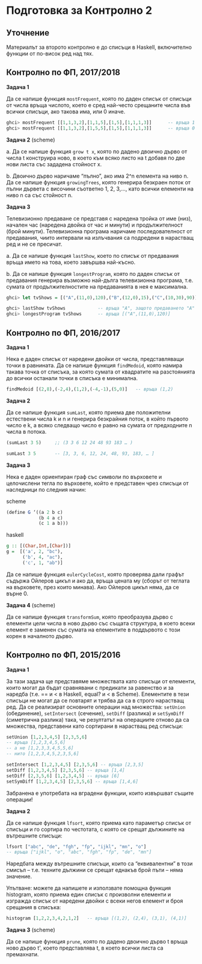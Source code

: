 # Подготовка за Контролно 2

## Уточнение
  Материалът за второто контролно е до списъци в Haskell, включително функции от по-висок ред над тях.

## Контролно по ФП, 2017/2018

**Задача 1**  

Да се напише функция `mostFrequent`, която по даден списък от списъци от числа връща числото, което е сред най-често срещаните числа във всички списъци, ако такова има, или 0 иначе.

```haskell
ghci> mostFrequent [[1,1,3,2],[1,1,5],[1,5],[1,1,1,3]]      -- връща 1
ghci> mostFrequent [[1,1,3,2],[1,5,5],[1,5],[1,1,1,3]]      -- връща 0
```

**Задача 2** (scheme)  

a. Да се напише функция `grow t x`, която по дадено двоично дърво от числа t конструира ново, в което към всяко листо на t добавя по две нови листа със зададена стойност x.  

b. Двоично дърво наричаме “пълно”, ако има 2^n елемента на ниво n. Да се напише функция `growingTrees`, която генерира безкраен поток от пълни дървета с височини съответно 1, 2, 3,..., като всички елементи на ниво n са със стойност n.  

**Задача 3**  

Телевизионно предаване се представя с наредена тройка от име (низ), начален час (наредена двойка от час и минути) и продължителност (брой минути). Телевизионна програма наричаме последователност от предавания, чиито интервали на излъчвания са подредени в нарастващ ред и не се пресичат.  

a. Да се напише функция `lastShow`, което по списък от предавания връща името на това, което завършва най-късно.  

b. Да се напише функция `longestProgram`, която по даден списък от предавания генерира възможно най-дълга телевизионна програма, т.е. сумата от продължителностите на предаванията в нея е максимална.

```haskell
ghci> let tvShows = [("A",(11,0),120),("B",(12,0),15),("C",(10,30),90)]

ghci> lastShow tvShows            -- връща "A", защото предаването "A" свърщва в 13 часа
ghci> longestProgram tvShows      -- връща [("A",(11,0),120)]
```

## Контролно по ФП, 2016/2017

**Задача 1**  

Нека е даден списък от наредени двойки от числа, представляващи точки в равнината. Да се напише функция `findMedoid`, която намира такава точка от списъка, за която сумата от квадратите на разстоянията до всички останали точки в списъка е минимална.

```haskell
findMedoid [(2,8),(-2,4),(1,2),(-4,-1),(5,0)]   -- връща (1,2)
```

**Задача 2**  

Да се напише функция `sumLast`, която приема две положителни естествени числа k и n и генерира безкрайния поток, в който първото число е k, а всяко следващо число е равно на сумата от предходните n числа в потока.

```scheme
(sumLast 3 5)     ;; (3 3 6 12 24 48 93 183 … )
```
```haskell
sumLast 3 5       -- [3, 3, 6, 12, 24, 48, 93, 183, … ]
```

**Задача 3**

Нека е даден ориентиран граф със символи по върховете и целочислени тегла по върховете, който е представен чрез списъци от наследници по следния начин:

scheme
```scheme
(define G ‘((a 2 b c)
            (b 4 a c)
            (c 1 a b)))
```

haskell
```haskell
g :: [(Char,Int,[Char])]
g =  [('a', 2, "bc"),
      ('b', 4, "ac"),
      ('c', 1, "ab")]
```
Да се напише функция `eulerCycleCost`, която проверява дали графът съдържа Ойлеров цикъл и ако да, връща цената му (сборът от теглата на върховете, през които минава). Ако Ойлеров цикъл няма, да се върне 0.

**Задача 4** (scheme)

Да се напише функция `transformSum`, която преобразува дърво с елементи цели числа в ново дърво със същата структура, в което всеки елемент е заменен със сумата на елементите в поддървото с този корен в началното дърво.

## Контролно по ФП, 2015/2016

**Задача 1**  

За тази задача ще представяме множествата като списъци от елементи, които могат да бъдат сравнявани с предикати за равенство и за наредба (т.е. == и < в Haskell, equal? и < в Scheme). Елементите в тези списъци не могат да се повтарят и трябва да са в строго нарастващ ред. Да се реализират основните операции над множества: `setUnion` (обединение), `setIntersect` (сечение), `setDiff` (разлика) и `setSymDiff` (симетрична разлика) така, че резултатът на операциите отново да са множества, представени като сортирани в нарастващ ред списъци:

```haskell
setUnion [1,2,3,4,5] [2,3,5,6]
-- връща [1,2,3,4,5,6]
-- а не [1,2,3,3,4,5,5,6]
-- нито [1,2,3,4,5,2,3,5,6]

setIntersect [1,2,3,4,5] [2,3,5,6] -- връща [2,3,5]
setDiff [1,2,3,4,5] [2,3,5,6] -- връща [1,4]
setDiff [2,3,5,6] [1,2,3,4,5] -- връща [6]
setSymDiff [1,2,3,4,5] [2,3,5,6] -- връща [1,4,6]
```

Забранена е употребата на вградени функции, които извършват същите операции!

**Задача 2**  

Да се напише функция `lfsort`, която приема като параметър списък от списъци и го сортира по честотата, с която се срещат дължините на вътрешните списъци:

```haskell
lfsort ["abc", "de", "fgh", "fp", "ijkl", "mn", "o"]
-- връща ["ijkl", "o", "abc", "fgh", "fp", "de", "mn"]
```

Наредбата между вътрешните списъци, които са “еквивалентни” в този смисъл – т.е. техните дължини се срещат еднакъв брой пъти – няма значение.

Упътване: можете да напишете и използвате помощна функция histogram, която приема един списък с произволни елементи и изгражда списък от наредени двойки с всеки негов елемент и броя срещания в списъка:

```haskell
histogram [1,2,2,3,4,2,1,2]   -- връща [(1,2), (2,4), (3,1), (4,1)]
```

**Задача 3** (scheme)  

Да се напише функция `prune`, която по дадено двоично дърво t връща ново дърво t', което представлява t, в което всички листа са премахнати.
